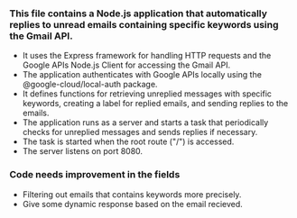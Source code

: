 ### This file contains a Node.js application that automatically replies to unread emails containing specific keywords using the Gmail API.

 * It uses the Express framework for handling HTTP requests and the Google APIs Node.js Client for accessing the Gmail API.
 * The application authenticates with Google APIs locally using the @google-cloud/local-auth package.
 * It defines functions for retrieving unreplied messages with specific keywords, creating a label for replied emails, and sending replies to the emails.
 * The application runs as a server and starts a task that periodically checks for unreplied messages and sends replies if necessary.
 * The task is started when the root route ("/") is accessed.
 * The server listens on port 8080.

### Code needs improvement in the fields

- Filtering out emails that contains keywords more precisely.
- Give some dynamic response based on the email recieved.